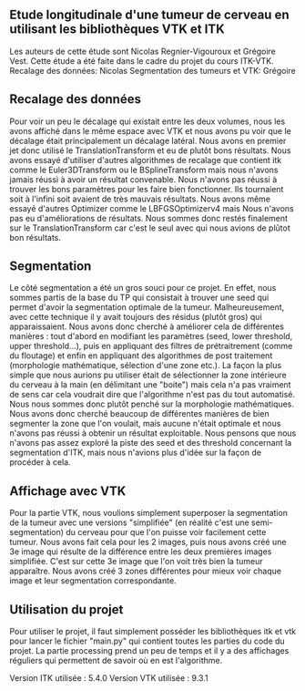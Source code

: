 ## Etude longitudinale d'une tumeur de cerveau en utilisant les bibliothèques VTK et ITK
Les auteurs de cette étude sont Nicolas Regnier-Vigouroux et Grégoire Vest.
Cette étude a été faite dans le cadre du projet du cours ITK-VTK.
Recalage des données: Nicolas
Segmentation des tumeurs et VTK: Grégoire


## Recalage des données
Pour voir un peu le décalage qui existait entre les deux volumes, nous les avons affiché dans le même espace avec VTK et nous avons pu voir que le décalage était principalement un décalage latéral. Nous avons en premier jet donc utilisé le TranslationTransform et eu de plutôt bons résultats.
Nous avons essayé d'utiliser d'autres algorithmes de recalage que contient itk comme le Euler3DTransform ou le BSplineTransform mais nous n'avons jamais réussi à avoir un résultat convenable. Nous n'avons pas réussi à trouver les bons paramètres pour les faire bien fonctionner. Ils tournaient soit à l'infini soit avaient de très mauvais résultats. Nous avons même essayé d'autres Optimizer comme le LBFGSOptimizerv4 mais Nous n'avons pas eu d'améliorations de résultats.
Nous sommes donc restés finalement sur le TranslationTransform car c'est le seul avec qui nous avions de plûtot bon résultats.


## Segmentation
Le côté segmentation a été un gros souci pour ce projet. En effet, nous sommes partis de la base du TP qui consistait à trouver une seed qui permet d'avoir la segmentation optimale de la tumeur. Malheureusement, avec cette technique il y avait toujours des résidus (plutôt gros) qui apparaissaient. Nous avons donc cherché à améliorer cela de différentes manières : tout d'abord en modifiant les paramètres (seed, lower threshold, upper threshold...), puis en appliquant des filtres de prétraitrement (comme du floutage) et enfin en appliquant des algorithmes de post traitement (morphologie mathématique, sélection d'une zone etc.).
La façon la plus simple que nous aurions pu utiliser était de sélectionner la zone intérieure du cerveau à la main (en délimitant une "boite") mais cela n'a pas vraiment de sens car cela voudrait dire que l'algorithme n'est pas du tout automatisé. Nous nous sommes donc plutôt penché sur la morphologie mathématiques.
Nous avons donc cherché beaucoup de différentes manières de bien segmenter la zone que l'on voulait, mais aucune n'était optimale et nous n'avons pas réussi à obtenir un résultat exploitable. Nous pensons que nous n'avons pas assez exploré la piste des seed et des threshold concernant la segmentation d'ITK, mais nous n'avions plus d'idée sur la façon de procéder à cela.


## Affichage avec VTK
Pour la partie VTK, nous voulions simplement superposer la segmentation de la tumeur avec une versions "simplifiée" (en réalité c'est une semi-segmentation) du cerveau pour que l'on puisse voir facilement cette tumeur. Nous avons fait cela pour les 2 images, puis nous avons créé une 3e image qui résulte de la différence entre les deux premières images simplifiée. C'est sur cette 3e image que l'on voit très bien la tumeur apparaître.
Nous avons créé 3 zones différentes pour mieux voir chaque image et leur segmentation correspondante.


## Utilisation du projet
Pour utiliser le projet, il faut simplement posséder les bibliothèques itk et vtk pour lancer le fichier "main.py" qui contient toutes les parties du code du projet. La partie processing prend un peu de temps et il y a des affichages réguliers qui permettent de savoir où en est l'algorithme.


Version ITK utilisée : 5.4.0
Version VTK utilisée : 9.3.1